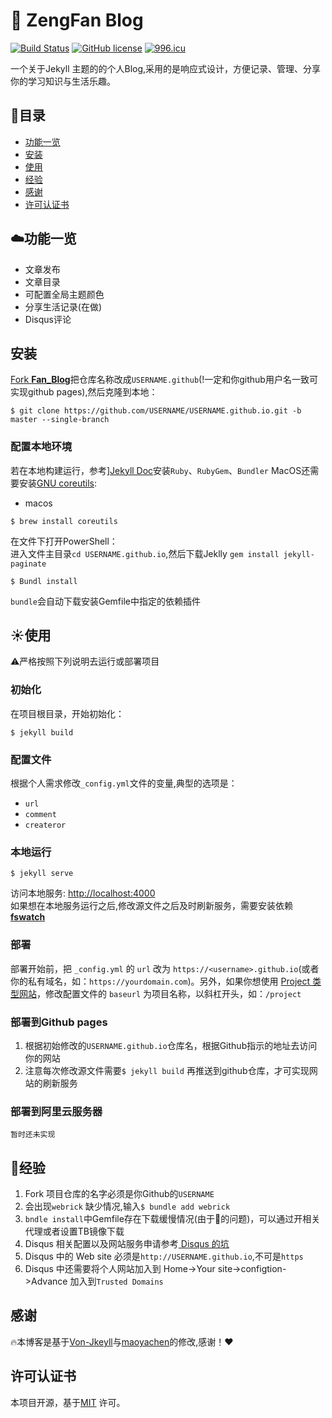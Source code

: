 # :orange: ZengFan Blog<br>
[![Build Status](https://github.com/cotes2020/jekyll-theme-chirpy/workflows/build/badge.svg?branch=master&event=push)](https://github.com/cotes2020/jekyll-theme-chirpy/actions?query=branch%3Amaster+event%3Apush)
[![GitHub license](https://img.shields.io/github/license/cotes2020/jekyll-theme-chirpy.svg)](https://github.com/cotes2020/jekyll-theme-chirpy/blob/master/LICENSE)
[![996.icu](https://img.shields.io/badge/link-996.icu-%23FF4D5B.svg)](https://996.icu)

一个关于Jekyll 主题的的个人Blog,采用的是响应式设计，方便记录、管理、分享你的学习知识与生活乐趣。

## :book:目录
  - [功能一览](#功能一览)
  - [安装](#安装)
  - [使用](#使用)
  - [经验](#经验)
  - [感谢](#感谢)
  - [许可认证书](#许可认证书)

## :cloud:功能一览
- 文章发布
- 文章目录
- 可配置全局主题颜色
- 分享生活记录(在做)
- Disqus评论
## 安装
[Fork **Fan_Blog**](https://github.com/zengfann/zengfann.github.io/fork)把仓库名称改成`USERNAME.github`(!一定和你github用户名一致可实现github pages),然后克隆到本地：
```terminal
$ git clone https://github.com/USERNAME/USERNAME.github.io.git -b master --single-branch
```
### 配置本地环境
若在本地构建运行，参考][Jekyll Doc](https://jekyllrb.com/docs/installation)安装`Ruby`、`RubyGem`、`Bundler` MacOS还需要安装[GNU coreutils](https://www.gnu.org/software/coreutils):
- macos
```console
$ brew install coreutils
```

在文件下打开PowerShell：<br>
进入文件主目录`cd USERNAME.github.io`,然后下载Jeklly `gem install jekyll-paginate`
```terminal
$ Bundl install
```
`bundle`会自动下载安装Gemfile中指定的依赖插件

## :sunny:使用
:warning:严格按照下列说明去运行或部署项目
### 初始化
在项目根目录，开始初始化：
```terminal
$ jekyll build
```
### 配置文件  
根据个人需求修改`_config.yml`文件的变量,典型的选项是： 

- `url`  
- `comment`  
- `createror`
### 本地运行
```terminal
$ jekyll serve
```
访问本地服务:    <http://localhost:4000>  
如果想在本地服务运行之后,修改源文件之后及时刷新服务，需要安装依赖[**fswatch**](http://emcrisotomo.github.io/fseatch)

### 部署  
部署开始前，把  `_config.yml` 的 `url` 改为 `https://<username>.github.io`(或者你的私有域名，如：`https://yourdomain.com`)。另外，如果你想使用 [Project 类型网站](https://help.github.com/en/github/working-with-github-pages/about-github-pages#types-of-github-pages-sites)，修改配置文件的 `baseurl` 为项目名称，以斜杠开头，如：`/project`

### 部署到Github pages  
1. 根据初始修改的`USERNAME.github.io`仓库名，根据Github指示的地址去访问你的网站
2. 注意每次修改源文件需要`$ jekyll build` 再推送到github仓库，才可实现网站的刷新服务
### 部署到阿里云服务器
```
暂时还未实现
```
## :ship:经验
1. Fork 项目仓库的名字必须是你Github的`USERNAME`
2. 会出现`webrick` 缺少情况,输入`$ bundle add webrick` 
3. `bndle install`中Gemfile存在下载缓慢情况(由于:door:的问题)，可以通过开相关代理或者设置TB镜像下载
4. Disqus 相关配置以及网站服务申请参考[ Disqus 的坑](https://demonkoo.github.io/2016/09/22/Setting-Disqus-Post-New/)  
5. Disqus 中的 Web site 必须是`http://USERNAME.github.io`,不可是`https`
6. Disqus 中还需要将个人网站加入到 Home->Your site->configtion->Advance 加入到`Trusted Domains`  

## 感谢
:fire:本博客是基于[Von-Jkeyll](https://onevcat.com)与[maoyachen](https://mayachen.com)的修改,感谢！:heart:
## 许可认证书
本项目开源，基于[MIT](https://github.com/zengfann/zengfann.github.io/blob/master/LICENSE) 许可。
   
